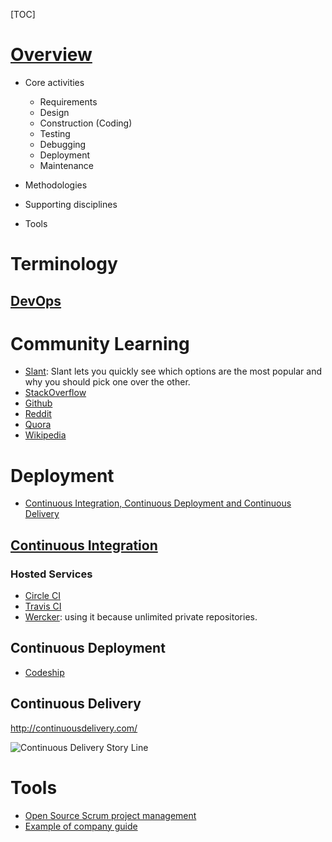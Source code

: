 [TOC]

# [Overview](https://en.wikipedia.org/wiki/Software_development_process)
- Core activities
	+ Requirements
	+ Design
	+ Construction (Coding)
	+ Testing
	+ Debugging
	+ Deployment
	+ Maintenance

- Methodologies

- Supporting disciplines

- Tools

# Terminology
## [DevOps](https://en.wikipedia.org/wiki/DevOps)

# Community Learning
- [Slant](http://www.slant.co/): Slant lets you quickly see which options are the most popular and why you should pick one over the other.
- [StackOverflow](http://stackoverflow.com/)
- [Github](https://github.com/)
- [Reddit](https://www.reddit.com/)
- [Quora](https://www.quora.com/)
- [Wikipedia](https://en.wikipedia.org/wiki/Main_Page)

# Deployment
- [Continuous Integration, Continuous Deployment and Continuous Delivery](http://stackoverflow.com/questions/28608015/continuous-integration-vs-continuous-delivery-vs-continuous-deployment)

## [Continuous Integration](http://martinfowler.com/articles/continuousIntegration.html)
### Hosted Services
- [Circle CI](https://circleci.com/)
- [Travis CI](https://travis-ci.org/)
- [Wercker](http://wercker.com/): using it because unlimited private repositories.

## Continuous Deployment
- [Codeship](https://codeship.com/)

## Continuous Delivery
http://continuousdelivery.com/

![Continuous Delivery Story Line](../graphic/software/continuous-delivery-storyline.png)

# Tools
- [Open Source Scrum project management](https://github.com/taigaio)
- [Example of company guide](https://github.com/thoughtbot/guides)
